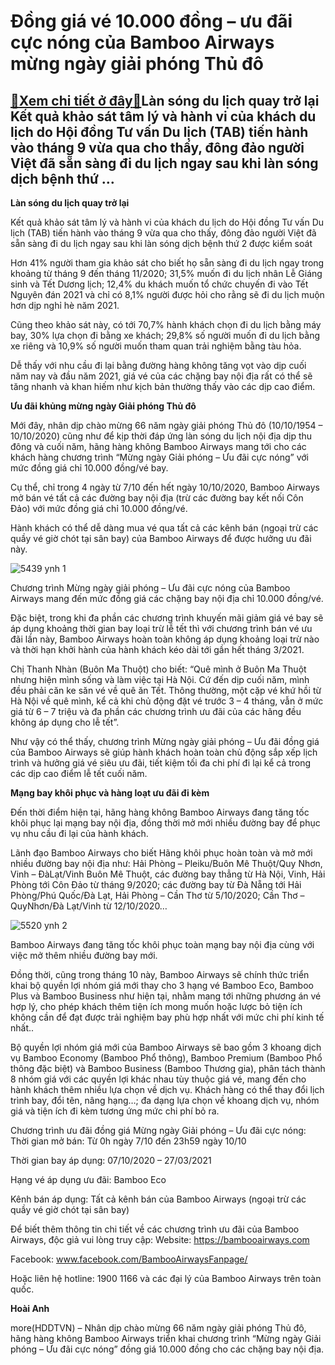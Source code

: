 Đồng giá vé 10.000 đồng – ưu đãi cực nóng của Bamboo Airways mừng ngày giải phóng Thủ đô
========================================================================================

[:gift:Xem chi tiết ở đây:gift:](https://hddtvn.com/dong-gia-ve-10-000-dong-uu-dai-cuc-nong-cua-bamboo-airways-mung-ngay-giai-phong-thu-do/)Làn sóng du lịch quay trở lại Kết quả khảo sát tâm lý và hành vi của khách du lịch do Hội đồng Tư vấn Du lịch (TAB) tiến hành vào tháng 9 vừa qua cho thấy, đông đảo người Việt đã sẵn sàng đi du lịch ngay sau khi làn sóng dịch bệnh thứ …
--------------------------------------------------------------------------------------------------------------------------------------------------------------------------------------------------------------------------------------------


**Làn sóng du lịch quay trở lại**


Kết quả khảo sát tâm lý và hành vi của khách du lịch do Hội đồng Tư vấn Du lịch (TAB) tiến hành vào tháng 9 vừa qua cho thấy, đông đảo người Việt đã sẵn sàng đi du lịch ngay sau khi làn sóng dịch bệnh thứ 2 được kiểm soát


Hơn 41% người tham gia khảo sát cho biết họ sẵn sàng đi du lịch ngay trong khoảng từ tháng 9 đến tháng 11/2020; 31,5% muốn đi du lịch nhân Lễ Giáng sinh và Tết Dương lịch; 12,4% du khách muốn tổ chức chuyến đi vào Tết Nguyên đán 2021 và chỉ có 8,1% người được hỏi cho rằng sẽ đi du lịch muộn hơn dịp nghỉ hè năm 2021.


Cũng theo khảo sát này, có tới 70,7% hành khách chọn đi du lịch bằng máy bay, 30% lựa chọn đi bằng xe khách; 29,8% số người muốn đi du lịch bằng xe riêng và 10,9% số người muốn tham quan trải nghiệm bằng tàu hỏa.


Dễ thấy với nhu cầu đi lại bằng đường hàng không tăng vọt vào dịp cuối năm nay và đầu năm 2021, giá vé của các chặng bay nội địa rất có thể sẽ tăng nhanh và khan hiếm như kịch bản thường thấy vào các dịp cao điểm.


**Ưu đãi khủng mừng ngày Giải phóng Thủ đô**


Mới đây, nhân dịp chào mừng 66 năm ngày giải phóng Thủ đô (10/10/1954 – 10/10/2020) cũng như để kịp thời đáp ứng làn sóng du lịch nội địa dịp thu đông và cuối năm, hãng hàng không Bamboo Airways mang tới cho các khách hàng chương trình “Mừng ngày Giải phóng – Ưu đãi cực nóng” với mức đồng giá chỉ 10.000 đồng/vé bay.


Cụ thể, chỉ trong 4 ngày từ 7/10 đến hết ngày 10/10/2020, Bamboo Airways mở bán vé tất cả các đường bay nội địa (trừ các đường bay kết nối Côn Đảo) với mức đồng giá chỉ 10.000 đồng/vé.


Hành khách có thể dễ dàng mua vé qua tất cả các kênh bán (ngoại trừ các quầy vé giờ chót tại sân bay) của Bamboo Airways để được hưởng ưu đãi này.





![5439 ynh 1](https://hddtvn.com/wp-content/uploads/2021/01/5439_Ynh_1.jpg "undefined")


Chương trình Mừng ngày giải phóng – Ưu đãi cực nóng của Bamboo Airways mang đến mức đồng giá các chặng bay nội địa chỉ 10.000 đồng/vé.



Đặc biệt, trong khi đa phần các chương trình khuyến mãi giảm giá vé bay sẽ áp dụng khoảng thời gian bay loại trừ lễ tết thì với chương trình bán vé ưu đãi lần này, Bamboo Airways hoàn toàn không áp dụng khoảng loại trừ nào và thời hạn khởi hành của hành khách kéo dài tới gần hết tháng 3/2021.


Chị Thanh Nhàn (Buôn Ma Thuột) cho biết: “Quê mình ở Buôn Ma Thuột nhưng hiện mình sống và làm việc tại Hà Nội. Cứ đến dịp cuối năm, mình đều phải căn ke săn vé về quê ăn Tết. Thông thường, một cặp vé khứ hồi từ Hà Nội về quê mình, kể cả khi chủ động đặt vé trước 3 – 4 tháng, vẫn ở mức giá từ 6 – 7 triệu và đa phần các chương trình ưu đãi của các hãng đều không áp dụng cho lễ tết”.


Như vậy có thể thấy, chương trình Mừng ngày giải phóng – Ưu đãi đồng giá của Bamboo Airways sẽ giúp hành khách hoàn toàn chủ động sắp xếp lịch trình và hưởng giá vé siêu ưu đãi, tiết kiệm tối đa chi phí đi lại kể cả trong các dịp cao điểm lễ tết cuối năm.


**Mạng bay khôi phục và hàng loạt ưu đãi đi kèm**


Đến thời điểm hiện tại, hãng hàng không Bamboo Airways đang tăng tốc khôi phục lại mạng bay nội địa, đồng thời mở mới nhiều đường bay để phục vụ nhu cầu đi lại của hành khách.


Lãnh đạo Bamboo Airways cho biết Hãng khôi phục hoàn toàn và mở mới nhiều đường bay nội địa như: Hải Phòng – Pleiku/Buôn Mê Thuột/Quy Nhơn, Vinh – ĐàLạt/Vinh Buôn Mê Thuột, các đường bay thẳng từ Hà Nội, Vinh, Hải Phòng tới Côn Đảo từ tháng 9/2020; các đường bay từ Đà Nẵng tới Hải Phòng/Phú Quốc/Đà Lạt, Hải Phòng – Cần Thơ từ 5/10/2020; Cần Thơ – QuyNhơn/Đà Lạt/Vinh từ 12/10/2020…





![5520 ynh 2](https://hddtvn.com/wp-content/uploads/2021/01/5520_Ynh_2.jpg "undefined")


Bamboo Airways đang tăng tốc khôi phục toàn mạng bay nội địa cùng với việc mở thêm nhiều đường bay mới.



Đồng thời, cũng trong tháng 10 này, Bamboo Airways sẽ chính thức triển khai bộ quyền lợi nhóm giá mới thay cho 3 hạng vé Bamboo Eco, Bamboo Plus và Bamboo Business như hiện tại, nhằm mang tới những phương án vé hợp lý, cho phép khách thêm tiện ích mong muốn hoặc lược bỏ tiện ích không cần để đạt được trải nghiệm bay phù hợp nhất với mức chi phí kinh tế nhất..


Bộ quyền lợi nhóm giá mới của Bamboo Airways sẽ bao gồm 3 khoang dịch vụ Bamboo Economy (Bamboo Phổ thông), Bamboo Premium (Bamboo Phổ thông đặc biệt) và Bamboo Business (Bamboo Thương gia), phân tách thành 8 nhóm giá với các quyền lợi khác nhau tùy thuộc giá vé, mang đến cho hành khách thêm nhiều lựa chọn về dịch vụ. Khách hàng có thể thay đổi lịch trình bay, đổi tên, nâng hạng…; đa dạng lựa chọn về khoang dịch vụ, nhóm giá và tiện ích đi kèm tương ứng mức chi phí bỏ ra.





Chương trình ưu đãi đồng giá Mừng ngày Giải phóng – Ưu đãi cực nóng: 
Thời gian mở bán: Từ 0h ngày 7/10 đến 23h59 ngày 10/10


Thời gian bay áp dụng: 07/10/2020 – 27/03/2021


Hạng vé áp dụng ưu đãi: Bamboo Eco


Kênh bán áp dụng: Tất cả kênh bán của Bamboo Airways (ngoại trừ các quầy vé giờ chót tại sân bay)


Để biết thêm thông tin chi tiết về các chương trình ưu đãi của Bamboo Airways, độc giả vui lòng truy cập: Website: https://bambooairways.com


Facebook: www.facebook.com/BambooAirwaysFanpage/


Hoặc liên hệ hotline: 1900 1166 và các đại lý của Bamboo Airways trên toàn quốc.







**Hoài Anh**



more(HDDTVN) – Nhân dịp chào mừng 66 năm ngày giải phóng Thủ đô, hãng hàng không Bamboo Airways triển khai chương trình “Mừng ngày Giải phóng – Ưu đãi cực nóng” đồng giá 10.000 đồng cho các chặng bay nội địa.

